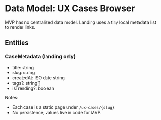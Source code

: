 # Data Model: UX Cases Browser

MVP has no centralized data model. Landing uses a tiny local metadata list to render links.

## Entities

### CaseMetadata (landing only)
- title: string
- slug: string
- createdAt: ISO date string
- tags?: string[]
- isTrending?: boolean

Notes:
- Each case is a static page under `/ux-cases/{slug}`.
- No persistence; values live in code for MVP.

